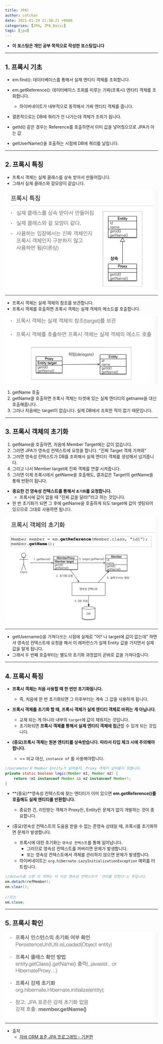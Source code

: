 ```yaml
---
title: JPA) 
author: cotchan 
date: 2021-01-29 21:30:21 +0800 
categories: [JPA, JPA_Basic]
tags: [jpa] 
---
```


+ **이 포스팅은 개인 공부 목적으로 작성한 포스팅입니다**

---

## 1. 프록시 기초

+ em.find(): 데이터베이스를 통해서 실제 엔티티 객체를 조회합니다.
+ em.getReference(): 데이터베이스 조회를 미루는 가짜(프록시) 엔티티 객체를 조회합니다.
  + 하이버네이트가 내부적으로 동작해서 가짜 엔티티 객체를 줍니다.

+ 결론적으로는 DB에 쿼리가 안 나가는데 객체가 조회가 됩니다.
+ getId() 같은 경우는 Reference를 호출하면서 이미 값을 넣어줬으므로 JPA가 아는 값
+ getUserName()을 호출하는 시점에 DB에 쿼리를 날립니다.

---

## 2. 프록시 특징

+ 프록시 객체는 실제 클래스를 상속 받아서 만들어집니다.
+ 그래서 실제 클래스와 겉모양이 같습니다.

![Desktop View](/assets/img/post/jpa/2021-01-29-jpa-proxy-01.png)

---

+ 프록시 객체는 실제 객체의 참조를 보관합니다.
+ 프록시 객체를 호출하면 프록시 객체는 실제 객체의 메소드를 호출합니다.

![Desktop View](/assets/img/post/jpa/2021-01-29-jpa-proxy-02.png)

1. getName 호출
2. getName을 호출하면 프록시 객체는 타겟에 있는 실제 엔티티의 getname을 대신 호출해줍니다.
3. 그러나 처음에는 target이 없습니다. 실제 DB에서 조회한 적이 없기 때문입니다.

---

## 3. 프록시 객체의 초기화

1. getName을 호출하면, 처음에 Member Target에는 값이 없습니다.
2. 그러면 JPA가 영속성 컨텍스트에 요청을 합니다. "진짜 Target 객체 가져와"
3. 그러면 영속성 컨텍스트가 DB를 조회해서 실제 엔티티 객체를 생성해서 넘겨줍니다.
4. 그리고 나서 Member target에 진짜 객체를 연결 시켜줍니다.
5. 그러면 이제 프록시에서 getName을 호출해도, 결과값은 Target의 getName을 통해 반환이 됩니다.

+ **중요한 건 영속성 컨텍스트를 통해서 `초기화`를 요청합니다.**
  + 프록시에 값이 없을 때 "진짜 값을 달라!"라고 하는 것입니다.
+ 한 번 초기화가 되면 그 후에 getName을 호출하게 되도 target에 값이 셋팅되어 있으므로 그대로 사용하면 됩니다.

![Desktop View](/assets/img/post/jpa/2021-01-29-jpa-proxy-03.png)

---

+ getUsername()을 가져다쓰는 시점에 실제로 "어? 나 target에 값이 없는데" 하면서 영속성 컨텍스트에 요청을 해서 이 레퍼런스가 실제 Entity 값을 가지면서 실제 값을 알게 됩니다.
+ 그래서 두 번째 호출부터는 별도의 초기화 과정없이 곧바로 값을 가져다줍니다.

---

## 4. 프록시 특징

+ **프록시 객체는 처음 사용할 때 한 번만 초기화됩니다.**
  + 즉, 처음에 한 번 초기화되면 그 이후부터는 계속 그 값을 사용하게 됩니다.

+ **프록시 객체를 초기화 할 때, 프록시 객체가 실제 엔티티 객체로 바뀌는 게 아닙니다.**
  + 교체 되는 게 아니라 내부의 `target`에 값이 채워지는 것입니다.
  + 초기화되면 **프록시 객체를 통해서 실제 엔티티 객체에 접근**할 수 있게 되는 것입니다.
 
+ **(중요)프록시 객체는 원본 엔티티를 상속받습니다. 따라서 타입 체크 시에 주의해야 합니다.**
  + == 비교 대신, `instance of` 를 사용해야합니다. 

```java
//parameter로 Member Entity가 넘어올지, Proxy 객체가 넘어올지 모릅니다.
private static boolean logic(Member m1, Member m2) {
    return (m1 instanceof Member && m2 instanceof Member);
}
``` 

+ **(중요)**영속성 컨텍스트에 찾는 엔티티가 이미 있으면 **em.getReference()를 호출해도 실제 엔티티를 반환합니다.**
  + 중요한 건, 리턴받는 객체가 Proxy든, Entity든 문제가 없이 개발하는 것이 중요합니다.

+ (중요)영속성 컨텍스트의 도움을 받을 수 없는 준영속 상태일 때, 프록시를 초기화하면 문제가 발생합니다.
  + 프록시에 대한 초기화는 `영속성 컨텍스트`를 통해 일어납니다. 
    + 그러므로 영속성 컨텍스트를 꺼버리면 문제가 발생합니다.
    + 또는 영속성 컨텍스트에서 객체를 관리하지 않으면 문제가 발생합니다.
  + 하이버네이트는 `org.hibernate.LazyInitializationException` 예외를 터트립니다.

```java
//detach를 쓰면 이 객체는 더 이상 영속성 컨텍스트가 '관리를 안한다'는 뜻입니다.
em.detach(refMember);
em.clear();

//또는
em.close;
```

---

## 5. 프록시 확인

![Desktop View](/assets/img/post/jpa/2021-01-29-jpa-proxy-04.png)

---

+ 출처
    + [자바 ORM 표준 JPA 프로그래밍 - 기본편](https://www.inflearn.com/course/ORM-JPA-Basic)
